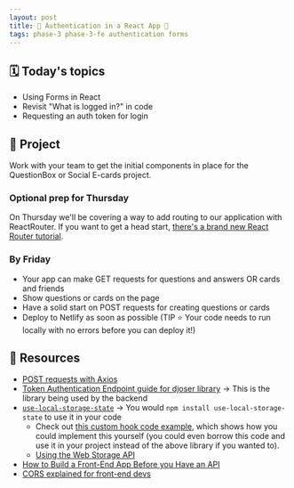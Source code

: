 ```yaml
---
layout: post
title: 🦊 Authentication in a React App 🦊
tags: phase-3 phase-3-fe authentication forms
---
```


## 🗓️ Today's topics

- Using Forms in React
- Revisit "What is logged in?" in code
- Requesting an auth token for login

## 🎯 Project

Work with your team to get the initial components in place for the QuestionBox or Social E-cards project.

### Optional prep for Thursday

On Thursday we'll be covering a way to add routing to our application with ReactRouter. If you want to get a head start, [there's a brand new React Router tutorial](https://reactrouter.com/en/main/start/tutorial).

### By Friday

- Your app can make GET requests for questions and answers OR cards and friends
- Show questions or cards on the page
- Have a solid start on POST requests for creating questions or cards
- Deploy to Netlify as soon as possible (TIP ⭐ Your code needs to run locally with no errors before you can deploy it!)

## 🔖 Resources

- [POST requests with Axios](https://axios-http.com/docs/post_example)
- [Token Authentication Endpoint guide for djoser library](https://djoser.readthedocs.io/en/latest/token_endpoints.html) -> This is the library being used by the backend
- [`use-local-storage-state`](https://github.com/astoilkov/use-local-storage-state) -> You would `npm install use-local-storage-state` to use it in your code
    - Check out [this custom hook code example](https://usehooks.com/useLocalStorage/), which shows how you could implement this yourself (you could even borrow this code and use it in your project instead of the above library if you wanted to).
    - [Using the Web Storage API](https://developer.mozilla.org/en-US/docs/Web/API/Web_Storage_API/Using_the_Web_Storage_API)
- [How to Build a Front-End App Before you Have an API](https://dev.to/momentum/how-to-build-a-front-end-app-before-you-have-an-api-3ai3)
- [CORS explained for front-end devs](https://dev.to/lydiahallie/cs-visualized-cors-5b8h)

##
